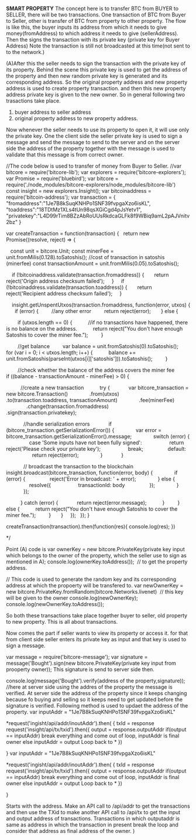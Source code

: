 ******SMART PROPERTY******
The concept here is to transfer BTC from BUYER to SELLER, there will be two transactions. One transaction of BTC from Buyer to Seller, other is transfer of BTC from property to other property.
The flow is like this, the buyer inputs its address from which it needs to give money(fromAddress) to which address it needs to give (sellerAddress). Then the signs the transaction with its private key (private key for Buyer Address)
Note the transaction is still not broadcasted at this time(not sent to to the network.)

(A)After this the seller needs to sign the transaction with the private key of its property. Behind the scene this private key is used to get the address of the property and then new random private key is generated and its corresponding address. So the original property address and new property address is used to create property transaction. and then this new property address private key is given to the new owner. 
So in general following two trasactions take place. 
1) buyer address to seller address
2) original property address to new property address.

Now whenever the seller needs to use its property to open it, it will use only the private key. One the client side the seller private key is used to sign a message and send the message to send to the server and on the server side the address of the property together with the message is used to validate that this message is from correct owner. 


//The code below is used to transfer of money from Buyer to Seller.
//var bitcore = require('bitcore-lib');
var explorers = require('bitcore-explorers');
var Promise = require('bluebird');
var bitcore = require('./node_modules/bitcore-explorers/node_modules/bitcore-lib')
const insight = new explorers.Insight();
var bitcoinaddress = require('bitcoin-address');
var transaction = {
"fromaddress":"1Je7B8kSuqKNHPo1SNF39fvpgaXzo6isKL",
"toaddress":"18TDtMz1XLs4tUn98qsXGiCgd4pJsYetv1",
"privatekey":"L4D99rTim8BZzAbRoUUsRkdcaGLFk8f9WBiq9amL2pAJVnitv2bz"
}


var createTransaction = function(transaction) {
  return new Promise((resolve, reject) => {

   const unit = bitcore.Unit;
const minerFee = unit.fromMilis(0.128).toSatoshis(); //cost of transaction in satoshis (minerfee)
const transactionAmount = unit.fromMilis(0.05).toSatoshis();

    if (!bitcoinaddress.validate(transaction.fromaddress)) {
      return reject('Origin address checksum failed');
    }
    if (!bitcoinaddress.validate(transaction.toaddress)) {
      return reject('Recipient address checksum failed');
    }

    insight.getUnspentUtxos(transaction.fromaddress, function(error, utxos) {
      if (error) {
        //any other error
        return reject(error);
      } else {

        if (utxos.length == 0) {
          //if no transactions have happened, there is no balance on the address.
          return reject("You don't have enough Satoshis to cover the miner fee.");
        }

        //get balance
        var balance = unit.fromSatoshis(0).toSatoshis();
        for (var i = 0; i < utxos.length; i++) {
          balance += unit.fromSatoshis(parseInt(utxos[i]['satoshis'])).toSatoshis();
        }

        //check whether the balance of the address covers the miner fee
        if ((balance - transactionAmount - minerFee) > 0) {

          //create a new transaction
          try {
            var bitcore_transaction = new bitcore.Transaction()
              .from(utxos)
              .to(transaction.toaddress, transactionAmount)
              .fee(minerFee)
              .change(transaction.fromaddress)
              .sign(transaction.privatekey);

            //handle serialization errors
            if (bitcore_transaction.getSerializationError()) {
              var error = bitcore_transaction.getSerializationError().message;
              switch (error) {
                case 'Some inputs have not been fully signed':
                  return reject('Please check your private key');
                  break;
                default:
                  return reject(error);
              }
            }

            // broadcast the transaction to the blockchain
            insight.broadcast(bitcore_transaction, function(error, body) {
              if (error) {
                reject('Error in broadcast: ' + error);
              } else {
                resolve({
                  transactionId: body
                });
              }
            });

          } catch (error) {
            return reject(error.message);
          }
        } else {
          return reject("You don't have enough Satoshis to cover the miner fee.");
        }
      }
    });
  });
}

createTransaction(transaction).then(function(res){
console.log(res);
})

*/

Point (A) code is var 
ownerKey = new bitcore.PrivateKey(private key input which belongs to the owner of the property, which the seller use to sign as mentioned in A);
console.log(ownerKey.toAddress());  // to get the property address.


// This code is used to generate the random key and its corresponding address at which the propoerty will be transfered to.
var newOwnerKey = new bitcore.PrivateKey.fromRandom(bitcore.Networks.livenet)  // this key will be given to the owner
console.log(newOwnerKey);
console.log(newOwnerKey.toAddress());

So both these transactions take place together buyer to seller, old property to new property. This is all about transactions.


Now comes the part if seller wants to view its property or access it. for that from client side seller enters its private key as input and that key is used to sign a message.

var message = require('bitcore-message');
var signature = message('Bought').sign(new bitcore.PrivateKey(private key input from prooperty owner));
This signature is send to server side then.

console.log(message('Bought').verify(address of the property,signature)); //here at server side using the addres of the property the message is verified. 
At server side the address of the property since it keeps changing because fo buying and selling so it keeps need to get updated before the signature is verified.
Following method is used to updaet the address of the property.
var inputAddr = "1Je7B8kSuqKNHPo1SNF39fvpgaXzo6isKL"

*request('ingisht/api/addr/inoutAddr').then(
{
txId = response
request('insight/api/tx/txid').then({
output = response.outputAddr
if(output == inputAddr)
break everything and come out of loop, inputAddr is final owner
else
inputAddr = output
Loop back to *
})

}
var inputAddr = "1Je7B8kSuqKNHPo1SNF39fvpgaXzo6isKL"

*request('ingisht/api/addr/inoutAddr').then(
{
txId = response
request('insight/api/tx/txid').then({
output = response.outputAddr
if(output == inputAddr)
break everything and come out of loop, inputAddr is final owner
else
inputAddr = output
Loop back to *
})

}

Starts with the address. 
Make an API call to /api/addr to get the transactions and then use the TXid to make another API call to /api/tx to get the input and output address of transactions.
Transactions in which outputaddr is same as address in which the transaction in present break the loop and consider that address as final address of the owner. 
)
